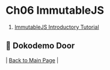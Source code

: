 # Ch06 ImmutableJS

1. [ImmutableJS Introductory Tutorial](https://github.com/druckenclam/reactjs101/blob/en/Ch06/react-immutable-introduction.md)

## :door: Dokodemo Door
| [Back to Main Page](https://github.com/druckenclam/reactjs101/tree/en) |
